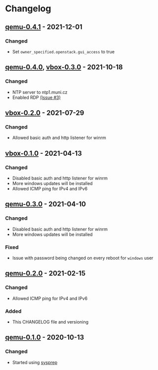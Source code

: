 # Changelog

## [qemu-0.4.1] - 2021-12-01
### Changed
- Set `owner_specified.openstack.gui_access` to true

## [qemu-0.4.0], [vbox-0.3.0] - 2021-10-18
### Changed
- NTP server to ntp1.muni.cz
- Enabled RDP [(Issue #3)](https://gitlab.ics.muni.cz/muni-kypo-images/windows-10/-/issues/3)

## [vbox-0.2.0] - 2021-07-29
### Changed
- Allowed basic auth and http listener for winrm

## [vbox-0.1.0] - 2021-04-13
### Changed
- Disabled basic auth and http listener for winrm
- More windows updates will be installed
- Allowed ICMP ping for IPv4 and IPv6

## [qemu-0.3.0] - 2021-04-10
### Changed
- Disabled basic auth and http listener for winrm
- More windows updates will be installed
### Fixed
- Issue with password being changed on every reboot for `windows` user

## [qemu-0.2.0] - 2021-02-15
### Changed
- Allowed ICMP ping for IPv4 and IPv6
### Added
- This CHANGELOG file and versioning

## [qemu-0.1.0] - 2020-10-13
### Changed
- Started using [sysprep](https://docs.microsoft.com/en-us/windows-hardware/manufacture/desktop/sysprep--generalize--a-windows-installation)


[qemu-0.1.0]: https://gitlab.ics.muni.cz/muni-kypo-images/windows-10/-/tree/073b2753a8eef53c15a722edb5dd91475a7ccc38
[qemu-0.2.0]: https://gitlab.ics.muni.cz/muni-kypo-images/windows-10/-/tree/qemu-0.2.0
[qemu-0.3.0]: https://gitlab.ics.muni.cz/muni-kypo-images/windows-10/-/tree/qemu-0.3.0
[qemu-0.4.0]: https://gitlab.ics.muni.cz/muni-kypo-images/windows-10/-/tree/qemu-0.4.0
[qemu-0.4.1]: https://gitlab.ics.muni.cz/muni-kypo-images/windows-10/-/tree/qemu-0.4.1
[vbox-0.1.0]: https://gitlab.ics.muni.cz/muni-kypo-images/windows-10/-/tree/vbox-0.1.0
[vbox-0.2.0]: https://gitlab.ics.muni.cz/muni-kypo-images/windows-10/-/tree/vbox-0.2.0
[vbox-0.3.0]: https://gitlab.ics.muni.cz/muni-kypo-images/windows-10/-/tree/vbox-0.3.0
